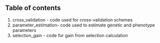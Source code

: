 ## Table of contents
1. cross_validation - code used for cross-validation schemes
2. parameter_estimation- code used to estimate genetic and phenotype parameters
3. selection_gain - code for gain from selection calculation
